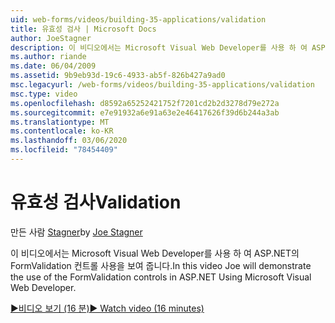 ```yaml
---
uid: web-forms/videos/building-35-applications/validation
title: 유효성 검사 | Microsoft Docs
author: JoeStagner
description: 이 비디오에서는 Microsoft Visual Web Developer를 사용 하 여 ASP.NET의 FormValidation 컨트롤 사용을 보여 줍니다.
ms.author: riande
ms.date: 06/04/2009
ms.assetid: 9b9eb93d-19c6-4933-ab5f-826b427a9ad0
msc.legacyurl: /web-forms/videos/building-35-applications/validation
msc.type: video
ms.openlocfilehash: d8592a65252421752f7201cd2b2d3278d79e272a
ms.sourcegitcommit: e7e91932a6e91a63e2e46417626f39d6b244a3ab
ms.translationtype: MT
ms.contentlocale: ko-KR
ms.lasthandoff: 03/06/2020
ms.locfileid: "78454409"
---
```

# <a name="validation"></a><span data-ttu-id="1c61d-103">유효성 검사</span><span class="sxs-lookup"><span data-stu-id="1c61d-103">Validation</span></span>

<span data-ttu-id="1c61d-104">만든 사람 [Stagner](https://github.com/JoeStagner)</span><span class="sxs-lookup"><span data-stu-id="1c61d-104">by [Joe Stagner](https://github.com/JoeStagner)</span></span>

<span data-ttu-id="1c61d-105">이 비디오에서는 Microsoft Visual Web Developer를 사용 하 여 ASP.NET의 FormValidation 컨트롤 사용을 보여 줍니다.</span><span class="sxs-lookup"><span data-stu-id="1c61d-105">In this video Joe will demonstrate the use of the FormValidation controls in ASP.NET Using Microsoft Visual Web Developer.</span></span>

[<span data-ttu-id="1c61d-106">&#9654;비디오 보기 (16 분)</span><span class="sxs-lookup"><span data-stu-id="1c61d-106">&#9654; Watch video (16 minutes)</span></span>](https://channel9.msdn.com/Blogs/ASP-NET-Site-Videos/validation)
